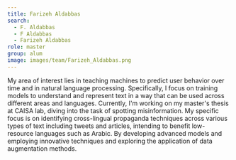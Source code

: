 ```yaml
---
title: Farizeh Aldabbas
search:
  - F. Aldabbas
  - F Aldabbas
  - Farizeh Aldabbas
role: master
group: alum
image: images/team/Farizeh_Aldabbas.png
---
```


My area of interest lies in teaching machines to predict user behavior over time and in natural language processing. Specifically, I focus on training models to understand and represent text in a way that can be used across different areas and languages.
Currently, I'm working on my master's thesis at CAISA lab, diving into the task of spotting misinformation. My specific focus is on identifying cross-lingual propaganda techniques across various types of text including tweets and articles, intending to benefit low-resource languages such as Arabic. By developing advanced models and employing innovative techniques and exploring the application of data augmentation methods.

